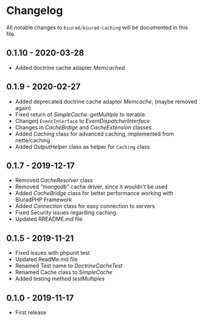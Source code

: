 # Changelog

All notable changes to `biurad/biurad-caching` will be documented in this file.

## 0.1.10 - 2020-03-28
- Added doctrine cache adapter *Memcached*

## 0.1.9 - 2020-02-27

- Added deprecated doctrine cache adapter *Memcache*, (maybe removed again)
- Fixed return of *SimpleCache::getMultiple* to iterable.
- Changed `EventInterface` to *EventDispatcherInterface*
- Changes in *CacheBrdige* and *CacheExtension* classes
- Added *Caching* class for advanced caching, implemented from nette/caching
- Added *OutputHelper* class as helper for `Caching` class

## 0.1.7 - 2019-12-17

- Removed *CacheResolver* class
- Removed *"mongodb"* cache driver, since it wouldn't be used
- Added *CacheBridge* class for better performance working with BiuradPHP Framework
- Added *Connection* class for easy connection to servers
- Fixed Security issues regarding caching.
- Updated RREADME.md file

## 0.1.5 - 2019-11-21

- Fixed issues with phpunit test
- Updated ReadMe.md file
- Renamed Test name to *DoctrineCacheTest*
- Renamed Cache class to *SimpleCache*
- Added testing method *testMultiples*

## 0.1.0 - 2019-11-17

- First release

